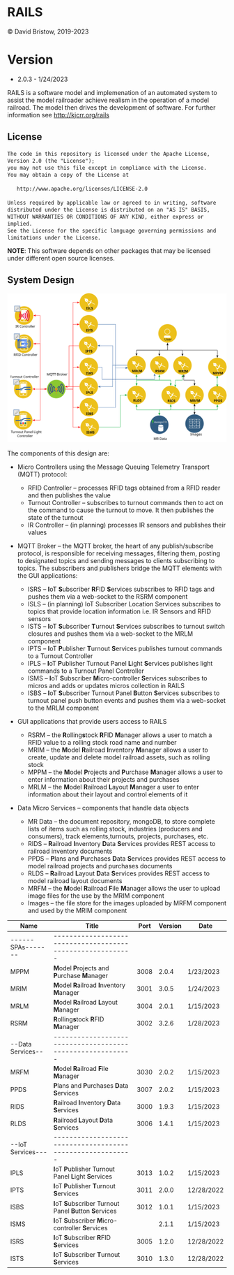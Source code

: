 # RAILS
&copy; David Bristow, 2019-2023

# Version
* 2.0.3 - 1/24/2023
 
RAILS is a software model and implemenation of an automated system to assist the model railroader achieve realism in the operation of a model railroad. The model then drives the development of software.
For further information see http://kjcrr.org/rails

## License

    The code in this repository is licensed under the Apache License, Version 2.0 (the "License");
    you may not use this file except in compliance with the License.
    You may obtain a copy of the License at

       http://www.apache.org/licenses/LICENSE-2.0

    Unless required by applicable law or agreed to in writing, software
    distributed under the License is distributed on an "AS IS" BASIS,
    WITHOUT WARRANTIES OR CONDITIONS OF ANY KIND, either express or implied.
    See the License for the specific language governing permissions and
    limitations under the License.

**NOTE**: This software depends on other packages that may be licensed under different open source licenses.

## System Design
![System Design](https://github.com/djbristow/RAILS/blob/master/sysdesign.svg)

The components of this design are:
- Micro Controllers using the Message Queuing Telemetry Transport (MQTT) protocol:
  - RFID Controller – processes RFID tags obtained from a RFID reader and then publishes the value
  - Turnout Controller – subscribes to turnout commands then to act on the command to cause the turnout to move. It then publishes the state of the turnout
  - IR Controller – (in planning) processes IR sensors and publishes their values
- MQTT Broker – the MQTT broker, the heart of any publish/subscribe protocol, is responsible for receiving messages, filtering them, posting to designated topics and sending messages to clients subscribing to topics. The subscribers and publishers bridge the MQTT elements with the GUI applications:
  - ISRS – **I**oT **S**ubscriber **R**FID **S**ervices subscribes to RFID tags and pushes them via a web-socket to the RSRM component
  - ISLS – (in planning) IoT Subscriber Location Services subscribes to topics that provide location information i.e. IR Sensors and RFID sensors
  - ISTS – **I**oT **S**ubscriber **T**urnout **S**ervices subscribes to turnout switch closures and pushes them via a web-socket to the MRLM component
  - IPTS – **I**oT **P**ublisher **T**urnout **S**ervices publishes turnout commands to a Turnout Controller
  - IPLS – **I**oT **P**ublisher Turnout Panel **L**ight **S**ervices publishes light commands to a Turnout Panel Controller
  - ISMS – **I**oT **S**ubscriber **M**icro-controller **S**ervices subscribes to micros and adds or updates micros collection in RAILS
  - ISBS – **I**oT **S**ubscriber Turnout Panel **B**utton **S**ervices subscribes to turnout panel push button events and pushes them via a web-socket to the MRLM component

- GUI applications that provide users access to RAILS
  - RSRM – the **R**olling**s**tock **R**FID **M**anager allows a user to match a RFID value to a rolling stock road name and number
  - MRIM – the **M**odel **R**ailroad **I**nventory **M**anager allows a user to create, update and delete model railroad assets, such as rolling stock
  - MPPM – the **M**odel **P**rojects and **P**urchase **M**anager allows a user to enter information about their projects and purchases
  - MRLM – the **M**odel **R**ailroad **L**ayout **M**anager a user to enter information about their layout and control elements of it
- Data Micro Services – components that handle data objects
  - MR Data – the document repository, mongoDB, to store complete lists of items such as rolling stock, industries (producers and consumers), track elements,turnouts, projects, purchases, etc.
  - RIDS – **R**ailroad **I**nventory **D**ata **S**ervices provides REST access to railroad inventory documents
  - PPDS – **P**lans and **P**urchases **D**ata **S**ervices provides REST access to model railroad projects and purchases documents
  - RLDS – **R**ailroad **L**ayout **D**ata **S**ervices provides REST access to model railroad layout documents
  - MRFM – the **M**odel **R**ailroad **F**ile **M**anager allows the user to upload image files for the use by the MRIM component
  - Images – the file store for the images uploaded by MRFM component and used by the MRIM component

|Name |Title                                  |Port |Version|Date     |
|-----|----------------------------------------------------------|-----|-------|---------|
------SPAs-------|----------------------------------------------------------|
|MPPM|**M**odel **P**rojects and **P**urchase **M**anager|3008|2.0.4|1/23/2023|
|MRIM|**M**odel **R**ailroad **I**nventory **M**anager|3001|3.0.5|1/24/2023|
|MRLM|**M**odel **R**ailroad **L**ayout **M**anager|3004|2.0.1|1/15/2023|
|RSRM|**R**olling**s**tock **R**FID **M**anager|3002|3.2.6|1/28/2023|
--Data Services--|----------------------------------------------------------|
|MRFM|**M**odel **R**ailroad **F**ile **M**anager|3030|2.0.2|1/15/2023|
|PPDS|**P**lans and **P**urchases **D**ata **S**ervices|3007|2.0.2|1/15/2023|
|RIDS|**R**ailroad **I**nventory **D**ata **S**ervices|3000|1.9.3|1/15/2023|
|RLDS|**R**ailroad **L**ayout **D**ata **S**ervices|3006|1.4.1|1/15/2023|
--IoT Services---|----------------------------------------------------------|
|IPLS|**I**oT **P**ublisher Turnout Panel **L**ight **S**ervices|3013|1.0.2|1/15/2023|
|IPTS|**I**oT **P**ublisher **T**urnout **S**ervices|3011|2.0.0|12/28/2022|
|ISBS|**I**oT **S**ubscriber Turnout Panel **B**utton **S**ervices|3012|1.0.1|1/15/2023|
|ISMS|**I**oT **S**ubscriber **M**icro-controller **S**ervices||2.1.1|1/15/2023|
|ISRS|**I**oT **S**ubscriber **R**FID **S**ervices|3005|1.2.0|12/28/2022|
|ISTS|**I**oT **S**ubscriber **T**urnout **S**ervices|3010|1.3.0|12/28/2022|





